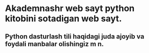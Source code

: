 # Akademnashr web sayt python kitobini sotadigan web sayt.
## Python dasturlash tili haqidagi juda ajoyib va foydali manbalar olishingiz m n.